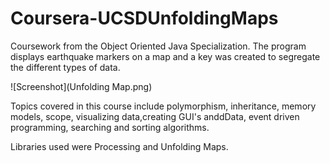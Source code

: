 # Coursera-UCSDUnfoldingMaps
Coursework from the Object Oriented Java Specialization.
The program displays earthquake markers on a map and a key was created to segregate the different types of data. 

![Screenshot](Unfolding Map.png)

Topics covered in this course include polymorphism, inheritance, memory models, scope, visualizing data,creating GUI's anddData, event driven programming, searching and sorting algorithms.

Libraries used were Processing and Unfolding Maps. 
